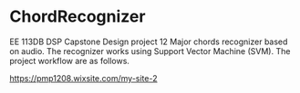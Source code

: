 # ChordRecognizer
EE 113DB DSP Capstone Design project 
12 Major chords recognizer based on audio. 
The recognizer works using Support Vector Machine (SVM). 
The project workflow are as follows. 

https://pmp1208.wixsite.com/my-site-2
